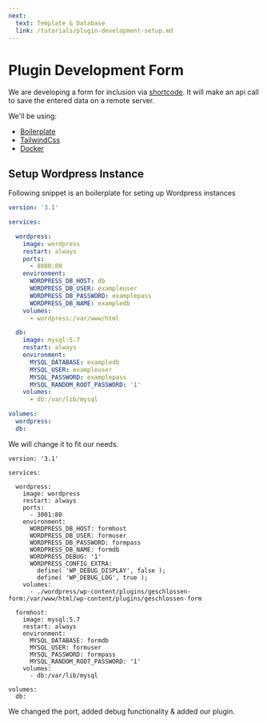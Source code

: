 ```yaml
---
next:
  text: Template & Database
  link: /tutorials/plugin-development-setup.md
---
```


# Plugin Development Form
We are developing a form for inclusion via [shortcode](https://codex.wordpress.org/Shortcode_API).
It will make an api call to save the entered data on a remote server.

We'll be using:
- [Boilerplate](https://wppb.me/)
- [TailwindCss](https://tailwindcss.com/)
- [Docker](https://hub.docker.com/_/wordpress)

## Setup Wordpress Instance
Following snippet is an boilerplate for seting up Wordpress instances
```yml
version: '3.1'

services:

  wordpress:
    image: wordpress
    restart: always
    ports:
      - 8080:80
    environment:
      WORDPRESS_DB_HOST: db
      WORDPRESS_DB_USER: exampleuser
      WORDPRESS_DB_PASSWORD: examplepass
      WORDPRESS_DB_NAME: exampledb
    volumes:
      - wordpress:/var/www/html

  db:
    image: mysql:5.7
    restart: always
    environment:
      MYSQL_DATABASE: exampledb
      MYSQL_USER: exampleuser
      MYSQL_PASSWORD: examplepass
      MYSQL_RANDOM_ROOT_PASSWORD: '1'
    volumes:
      - db:/var/lib/mysql

volumes:
  wordpress:
  db:
```

We will change it to fit our needs.
```yml{9,15-18,20}
version: '3.1'

services:

  wordpress:
    image: wordpress
    restart: always
    ports:
      - 3001:80
    environment:
      WORDPRESS_DB_HOST: formhost
      WORDPRESS_DB_USER: formuser
      WORDPRESS_DB_PASSWORD: formpass
      WORDPRESS_DB_NAME: formdb
      WORDPRESS_DEBUG: '1'
      WORDPRESS_CONFIG_EXTRA:
        define( 'WP_DEBUG_DISPLAY', false );
        define( 'WP_DEBUG_LOG', true );
    volumes:
      - ./wordpress/wp-content/plugins/geschlossen-form:/var/www/html/wp-content/plugins/geschlossen-form

  formhost:
    image: mysql:5.7
    restart: always
    environment:
      MYSQL_DATABASE: formdb
      MYSQL_USER: formuser
      MYSQL_PASSWORD: formpass
      MYSQL_RANDOM_ROOT_PASSWORD: '1'
    volumes:
      - db:/var/lib/mysql

volumes:
  db:
```

We changed the port, added debug functionality & added our plugin.